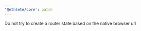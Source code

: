 ```yaml
---
'@ethlete/core': patch
---
```


Do not try to create a router state based on the native browser url
